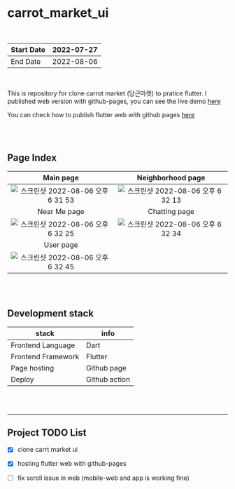 # carrot_market_ui

<br> 

| Start Date      | 2022-07-27                                          |
|-----------------|-----------------------------------------------------|
| End Date        | 2022-08-06                                          |
 
 <br> 

This is repository for clone carrot market (당근마켓) to pratice flutter. 
I published web version with github-pages, you can see the live demo [here](https://leeleelee3264.github.io/carrot-market-ui/build/web/#/)

You can check how to publish flutter web with github pages [here](https://github.com/leeleelee3264/han-birthday#how-to-delpoy-flutter-to-github-page)

<br>
<br> 

## Page Index 

Main page             |  Neighborhood page
:-------------------------:|:-------------------------:
![스크린샷 2022-08-06 오후 6 31 53](https://user-images.githubusercontent.com/35620531/183251475-064ac9c4-a4d4-40f4-8ee6-1409ede94c66.png) | ![스크린샷 2022-08-06 오후 6 32 13](https://user-images.githubusercontent.com/35620531/183251497-5f54d35d-1e2f-4d5b-aae9-75ff8f630dd0.png)
Near Me page             |  Chatting page
![스크린샷 2022-08-06 오후 6 32 25](https://user-images.githubusercontent.com/35620531/183251509-5e9e30d2-b189-4dcf-a6a3-fb405b2793e0.png) | ![스크린샷 2022-08-06 오후 6 32 34](https://user-images.githubusercontent.com/35620531/183251560-d5397e28-b001-41fd-84b4-69ca6aa6ae98.png)
User page             |  
![스크린샷 2022-08-06 오후 6 32 45](https://user-images.githubusercontent.com/35620531/183251582-b1f7bd67-8b38-4de6-9014-712c14423bee.png)  |  

<br>
<br> 

## Development stack

| stack | info |
| --- | --- |
| Frontend Language | Dart |
| Frontend Framework | Flutter |
| Page hosting | Github page  |
| Deploy | Github action  |

<br>
<br> 


<hr> 

## Project TODO List 
- [x] clone carrt market ui 
- [x] hosting flutter web with github-pages
- [ ] fix scroll issue in web (mobile-web and app is working fine) 
 
